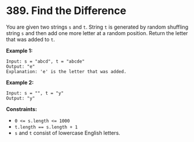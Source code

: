 # 389. Find the Difference
You are given two strings `s` and `t`. String `t` is generated by random shuffling string `s` and then add one more letter at a random position. Return the letter that was added to `t`.

**Example 1:**
```
Input: s = "abcd", t = "abcde"
Output: "e"
Explanation: 'e' is the letter that was added.
```

**Example 2:**
```
Input: s = "", t = "y"
Output: "y"
```

**Constraints:**
- `0 <= s.length <= 1000`
- `t.length == s.length + 1`
- `s` and `t` consist of lowercase English letters.
